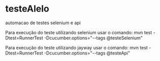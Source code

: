 # testeAlelo
automacao de testes selenium e api

Para execução do teste utilizando selenium usar o comando: mvn test -Dtest=RunnerTest -Dcucumber.options="--tags @testeSelenium"

Para execução do teste utilizando jayway usar o comando: mvn test -Dtest=RunnerTest -Dcucumber.options="--tags @testeApi"
